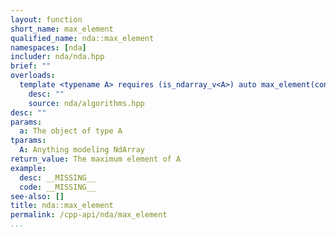 ```yaml
---
layout: function
short_name: max_element
qualified_name: nda::max_element
namespaces: [nda]
includer: nda/nda.hpp
brief: ""
overloads:
  template <typename A> requires (is_ndarray_v<A>) auto max_element(const A & a):
    desc: ""
    source: nda/algorithms.hpp
desc: ""
params:
  a: The object of type A
tparams:
  A: Anything modeling NdArray
return_value: The maximum element of A
example:
  desc: __MISSING__
  code: __MISSING__
see-also: []
title: nda::max_element
permalink: /cpp-api/nda/max_element
...
```



